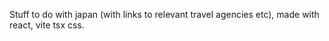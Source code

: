 Stuff to do with japan (with links to relevant travel agencies etc), made with react, vite tsx css.
